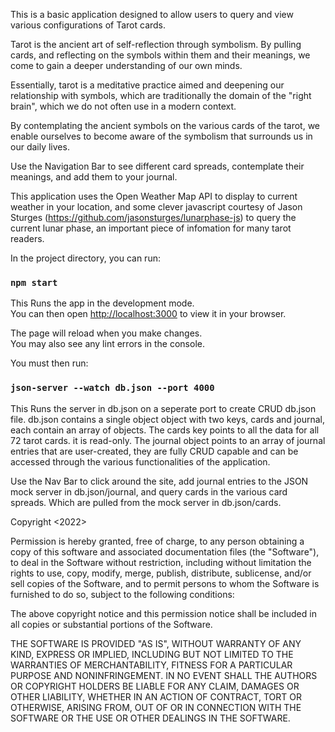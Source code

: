 This is a basic application designed to allow users to query and view various configurations of Tarot cards. 

Tarot is the ancient art of self-reflection through symbolism. By pulling cards, and reflecting on the symbols within them and their meanings, we come to gain a deeper understanding of our own minds.

Essentially, tarot is a meditative practice aimed and deepening our relationship with symbols, which are traditionally the domain of the "right brain", which we do not often use in a modern context.

By contemplating the ancient symbols on the various cards of the tarot, we enable ourselves to become aware of the symbolism that surrounds us in our daily lives.

Use the Navigation Bar to see different card spreads, contemplate their meanings, and add them to your journal.

This application uses the Open Weather Map API to display to current weather in your location, and some clever javascript courtesy of Jason Sturges (https://github.com/jasonsturges/lunarphase-js) to query the current lunar phase, an important piece of infomation for many tarot readers. 

In the project directory, you can run:

### `npm start`
This Runs the app in the development mode.\
You can then open [http://localhost:3000](http://localhost:3000) to view it in your browser.

The page will reload when you make changes.\
You may also see any lint errors in the console.

You must then run:
### `json-server --watch db.json --port 4000`
This Runs the server in db.json on a seperate port to create CRUD db.json file. db.json contains a single object object with two keys, cards and journal, each contain an array of objects. The cards key points to all the data for all 72 tarot cards. it is read-only. The journal object points to an array of journal entries that are user-created, they are fully CRUD capable and can be accessed through the various functionalities of the application. 

Use the Nav Bar to click around the site, add journal entries to the JSON mock server in db.json/journal, and query cards in the various card spreads. Which are pulled from the mock server in db.json/cards.


Copyright <2022> <ALLEXANDER GOULD>

Permission is hereby granted, free of charge, to any person obtaining a copy of this software and associated documentation files (the "Software"), to deal in the Software without restriction, including without limitation the rights to use, copy, modify, merge, publish, distribute, sublicense, and/or sell copies of the Software, and to permit persons to whom the Software is furnished to do so, subject to the following conditions:

The above copyright notice and this permission notice shall be included in all copies or substantial portions of the Software.

THE SOFTWARE IS PROVIDED "AS IS", WITHOUT WARRANTY OF ANY KIND, EXPRESS OR IMPLIED, INCLUDING BUT NOT LIMITED TO THE WARRANTIES OF MERCHANTABILITY, FITNESS FOR A PARTICULAR PURPOSE AND NONINFRINGEMENT. IN NO EVENT SHALL THE AUTHORS OR COPYRIGHT HOLDERS BE LIABLE FOR ANY CLAIM, DAMAGES OR OTHER LIABILITY, WHETHER IN AN ACTION OF CONTRACT, TORT OR OTHERWISE, ARISING FROM, OUT OF OR IN CONNECTION WITH THE SOFTWARE OR THE USE OR OTHER DEALINGS IN THE SOFTWARE.